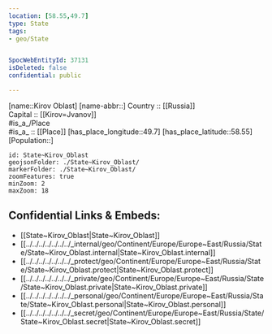 ```yaml
---
location: [58.55,49.7] 
type: State
tags:
- geo/State


SpocWebEntityId: 37131
isDeleted: false
confidential: public

---
```

[name::Kirov Oblast] 
[name-abbr::] 
Country :: [[Russia]]  
Capital :: [[Kirov=Jvanov]]  
#is_a_/Place  
#is_a_ :: [[Place]] 
[has_place_longitude::49.7] 
[has_place_latitude::58.55] 
[Population::] 



```leaflet
id: State~Kirov_Oblast
geojsonFolder: ./State~Kirov_Oblast/
markerFolder: ./State~Kirov_Oblast/
zoomFeatures: true 
minZoom: 2 
maxZoom: 18
```


## Confidential Links & Embeds: 
- [[State~Kirov_Oblast|State~Kirov_Oblast]]  
- [[../../../../../../../_internal/geo/Continent/Europe/Europe~East/Russia/State/State~Kirov_Oblast.internal|State~Kirov_Oblast.internal]] 
- [[../../../../../../../_protect/geo/Continent/Europe/Europe~East/Russia/State/State~Kirov_Oblast.protect|State~Kirov_Oblast.protect]] 
- [[../../../../../../../_private/geo/Continent/Europe/Europe~East/Russia/State/State~Kirov_Oblast.private|State~Kirov_Oblast.private]] 
- [[../../../../../../../_personal/geo/Continent/Europe/Europe~East/Russia/State/State~Kirov_Oblast.personal|State~Kirov_Oblast.personal]] 
- [[../../../../../../../_secret/geo/Continent/Europe/Europe~East/Russia/State/State~Kirov_Oblast.secret|State~Kirov_Oblast.secret]] 
